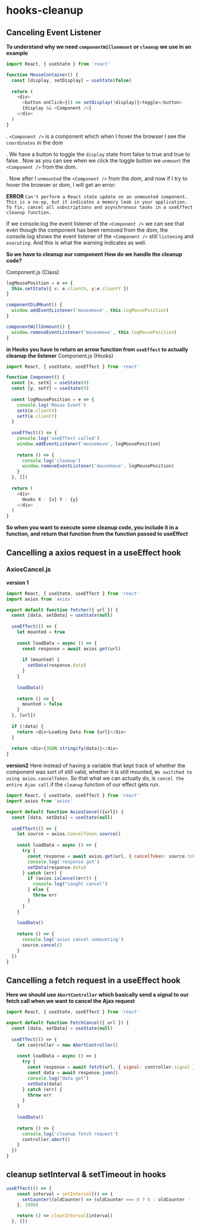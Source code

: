 # hooks-cleanup


## Canceling Event Listener
**To understand why we need `componentWillunmount` or `cleanup` we use in an example**

```js
import React, { useState } from 'react'

function MouseContainer() {
  const [display, setDisplay] = useState(false)
  
  return (
    <div>
      <button onClick={() => setDisplay(!display)}>toggle</button>
      {display && <Component />}
    </div>
  )
}
```
. `<Component />` is a component which when I hover the browser I see the `coordinates` in the dom

. We have a button to toggle the `display` state from false to true and true to false
. Now as you can see when we click the toggle button we `unmount` the `<Component />` from the dom.

. Now after I `unmounted` the `<Component />` from the dom, and now if I try to hover the browser or dom, I will get an error:

**ERROR**
`Can't perform a React state update on an unmounted component. This is a no-op, but it indicates a memory leak in your application. To fix, cancel all subscriptions and asynchronous tasks in a useEffect cleanup function.`

If we console.log the event listener of the `<Component />` we can see that even though the component has been removed from the dom, the console.log shows the event listener of the `<Component />` still `listening` and `executing`. And this is what the warning indicates as well. 

**So we have to cleanup our component**
**How do we handle the cleanup code?**

Component.js (Class)
```js
logMousePosition = e => {
  this.setState({ x: e.clientX, y:e.clientY })
}

componentDidMount() {
  window.addEventListener('mousemove', this.logMousePosition)
}

componentWillUnmount() {
  window.removeEventListener('mousemove', this.logMousePosition)
}
```

**in Hooks you have to return an arrow function from `useEffect` to actually cleanup the listener**
Component.js (Hooks)
```js
import React, { useState, useEffect } from 'react'

function Component() {
  const [x, setX] = useState(0)
  const [y, setY] = useState(0)
  
  const logMousePosition = e => {
    console.log('Mouse Event')
    setX(e.clientX)
    setY(e.clientY)
  }
  
  useEffect(() => {
    console.log('useEffect called')
    window.addEventListener('mousemove', logMousePosition)
    
    return () => {
      console.log('cleanup')
      window.removeEventListener('mousemove', logMousePosition)
    }
  }, [])
  
  return (
    <div>
      Hooks X - {x} Y - {y}
    </div>
  )
}
```

**So when you want to execute some cleanup code, you include it in a function, and return that function from the function passed to useEffect**


## Cancelling a axios request in a useEffect hook

### AxiosCancel.js

**version 1** 

```js
import React, { useState, useEffect } from 'react'
import axios from 'axios'

export default function fetcher({ url }) {
  const [data, setData] = useState(null)
  
  useEffect(() => {
    let mounted = true
  
    const loadData = async () => {
      const response = await axios.get(url)
      
      if (mounted) {
        setData(response.data)
      }
    }
    
    loadData()
    
    return () => {
      mounted = false
    }
  }, [url])
  
  if (!data) {
    return <div>Loading Data from {url}</div>
  }
  
  return <div>{JSON.stringify(data)}</div>
}
```

**version2** 
Here instead of having a variable that kept track of whether the component was sort of still valid, whether it is still mounted, `We switched to using axios.cancelToken`. So that what we can actually do, is `cancel the entire Ajax call` if the `cleanup` function of our effect gets run.

```js
import React, { useState, useEffect } from 'react'
import axios from 'axios'

export default function AxiosCancel({url}) {
  const [data, setData] = useState(null)
  
  useEffect(() => {
    let source = axios.CancelToken.source()
    
    const loadData = async () => {
      try {
        const response = await axios.get(url, { cancelToken: source.token })
        console.log('response got')
        setData(response.data)
      } catch (err) {
        if (axios.isCancel(err)) {
          console.log("caught cancel")
        } else {
          throw err
        }
      }
    }
    
    loadData()
    
    return () => {
      console.log('axios cancel unmounting')
      source.cancel()
    }
  })
}
```


## Cancelling a fetch request in a useEffect hook

**Here we should use `AbortController` which basically send a signal to our fetch call when we want to cancel the Ajax request** 

```js
import React, { useState, useEffect } from 'react'

export default function FetchCancel({ url }) {
  const [data, setData] = useState(null)
  
  useEffect(() => {
    let controller = new AbortController()
    
    const loadData = async () => {
      try {
        const response = await fetch(url, { signal: controller.signal })
        const data = await response.json()
        console.log("data got")
        setData(data)
      } catch (err) {
        throw err
      }
    }
    
    loadData()
    
    return () => {
      console.log('cleanup fetch request')
      controller.abort()
    }
  })
}
```


## cleanup setInterval & setTimeout in hooks

```js
useEffect(() => {
    const interval = setInterval(() => {
      setCounter((oldCounter) => (oldCounter === 0 ? 0 : oldCounter - 1))
    }, 1000)

    return () => clearInterval(interval)
  }, [])
```
